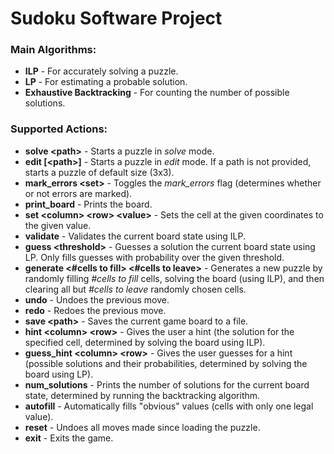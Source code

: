 # Sudoku Software Project

### Main Algorithms:
- **ILP** - For accurately solving a puzzle. 
- **LP** - For estimating a probable solution.
- **Exhaustive Backtracking** - For counting the number of possible solutions.  

### Supported Actions:
- **solve \<path\>** - Starts a puzzle in *solve* mode.
- **edit [\<path\>]** - Starts a puzzle in *edit* mode. If a path is not provided, starts a puzzle of default size (3x3).
- **mark_errors \<set\>** - Toggles the *mark_errors* flag (determines whether or not errors are marked).
- **print_board** - Prints the board.
- **set \<column\> \<row\> \<value\>** - Sets the cell at the given coordinates to the given value.
- **validate** - Validates the current board state using ILP.
- **guess \<threshold\>** - Guesses a solution the current board state using LP. Only fills guesses with probability over the given threshold. 
- **generate \<\#cells to fill\> \<\#cells to leave\>** - Generates a new puzzle by randomly filling *\#cells to fill* cells, solving the board (using ILP), and then clearing all but *\#cells to leave* randomly chosen cells.
- **undo** - Undoes the previous move.
- **redo** - Redoes the previous move.
- **save \<path\>** - Saves the current game board to a file. 
- **hint \<column\> \<row\>** - Gives the user a hint (the solution for the specified cell, determined by solving the board using ILP). 
- **guess_hint \<column\> \<row\>** - Gives the user guesses for a hint (possible solutions and their probabilities, determined by solving the board using LP). 
- **num_solutions** - Prints the number of solutions for the current board state, determined by running the backtracking algorithm.
- **autofill** - Automatically fills "obvious" values (cells with only one legal value).
- **reset** - Undoes all moves made since loading the puzzle.
- **exit** - Exits the game.
